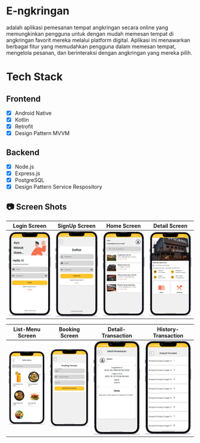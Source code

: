 # E-ngkringan

adalah aplikasi pemesanan tempat angkringan secara online yang memungkinkan pengguna untuk dengan mudah memesan tempat di angkringan favorit mereka melalui platform digital. Aplikasi ini menawarkan berbagai fitur yang memudahkan pengguna dalam memesan tempat, mengelola pesanan, dan berinteraksi dengan angkringan yang mereka pilih.

# Tech Stack

## Frontend
- [x] Android Native
- [x] Kotlin
- [x] Retrofit
- [x] Design Pattern MVVM

## Backend
- [x] Node.js
- [x] Express.js
- [x] PostgreSQL
- [x] Design Pattern Service Respository

## 📷 Screen Shots

Login Screen | SignUp Screen | Home Screen | Detail Screen
:----------:|:-------------:|:--------:|:--------:
<img src="https://github.com/faishal2727/E-ngkringan/blob/main/engkringan/Login%20Screen.png" width=300/> | <img src="https://github.com/faishal2727/E-ngkringan/blob/main/engkringan/SignUp%20Screen.png" width=300/> | <img src="https://github.com/faishal2727/E-ngkringan/blob/main/engkringan/Home%20Screen.png" width=300/>  | <img src="https://github.com/faishal2727/E-ngkringan/blob/main/engkringan/Detail%20Screen.png" width=300/>

List-Menu Screen | Booking Screen | Detail-Transaction | History-Transaction
:----------:|:-------------:|:--------:|:--------:
<img src="https://github.com/faishal2727/E-ngkringan/blob/main/engkringan/List-Menu.png" width=300/> | <img src="https://github.com/faishal2727/E-ngkringan/blob/main/engkringan/Booking.png" width=300/> | <img src="https://github.com/faishal2727/E-ngkringan/blob/main/engkringan/Detail-Transaction.png" width=300/> | <img src="https://github.com/faishal2727/E-ngkringan/blob/main/engkringan/History-Booking.png" width=300/>

